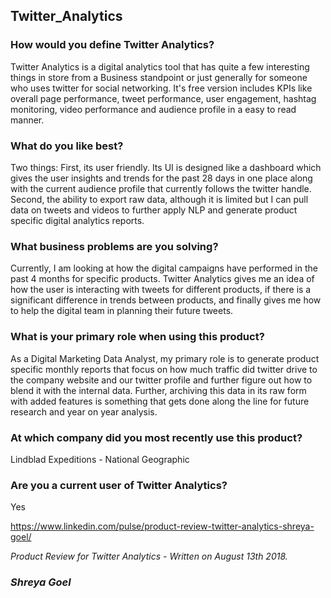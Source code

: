 ## Twitter_Analytics

### How would you define Twitter Analytics?
Twitter Analytics is a digital analytics tool that has quite a few interesting things in store from a Business standpoint or just generally for someone who uses twitter for social networking. It's free version includes KPIs like overall page performance, tweet performance, user engagement, hashtag monitoring, video performance and audience profile in a easy to read manner. 

### What do you like best?
Two things: First, its user friendly. Its UI is designed like a dashboard which gives the user insights and trends for the past 28 days in one place along with the current audience profile that currently follows the twitter handle. Second, the ability to export raw data, although it is limited but I can pull data on tweets and videos to further apply NLP and generate product specific digital analytics reports.

### What business problems are you solving?
Currently, I am looking at how the digital campaigns have performed in the past 4 months for specific products. Twitter Analytics gives me an idea of how the user is interacting with tweets for different products, if there is a significant difference in trends between products, and finally gives me how to help the digital team in planning their future tweets.

### What is your primary role when using this product?
As a Digital Marketing Data Analyst, my primary role is to generate product specific monthly reports that focus on how much traffic did twitter drive to the company website and our twitter profile and further figure out how to blend it with the internal data. Further, archiving this data in its raw form with added features is something that gets done along the line for future research and year on year analysis.

### At which company did you most recently use this product?
Lindblad Expeditions - National Geographic

### Are you a current user of Twitter Analytics?
Yes


https://www.linkedin.com/pulse/product-review-twitter-analytics-shreya-goel/


*Product Review for Twitter Analytics - Written on August 13th 2018.*

### *Shreya Goel*
